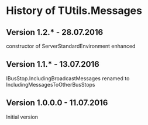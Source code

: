 # History of TUtils.Messages

## Version 1.2.* - 28.07.2016
constructor of ServerStandardEnvironment enhanced

## Version 1.1.* - 13.07.2016
IBusStop.IncludingBroadcastMessages renamed to IncludingMessagesToOtherBusStops

## Version 1.0.0.0 - 11.07.2016
Initial version


